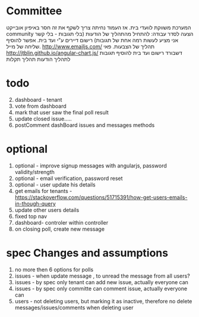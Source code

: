 # Committee
המערכת משווקת לוועדי בית. אז העמוד נחיתה צריך לשקף את זה
חסר באיפיון אובייקט community
הצעה לסדר עבודה:
להתחיל מהתהליך של הודעות (בלי תגובות - בלי קשר אני מציע לעשות רמה אחת של תגובות)
רישום דיירים ע"י ועד בית. אפשר להוסיף שליחה של מייל. http://www.emailjs.com/
תהליך של הצבעות. פאי http://jtblin.github.io/angular-chart.js/
דשבורד
רישום ועד בית
להוסיף תגובות לתהליך הודעות
תהליך תקלות



todo
=====
2. dashboard - tenant
3. vote from dashboard
4. mark that user saw the final poll result
5. update closed issue.....
6. postComment dashBoard issues and messages methods


optional
=========
1. optional - improve signup messages with angularjs, password validity/strength
2. optional - email verification, password reset
3. optional - user update his details
4. get emails for tenants - https://stackoverflow.com/questions/51715391/how-get-users-emails-in-though-query
5. update other users details
6. fixed top nav
7. dashboard- controler within controller
8. on closing poll, create new message

spec Changes and assumptions
=============================
1. no more then 6 options for polls
2. issues - when update message , to unread the message from all users?
3. issues - by spec only tenant can add new issue, actually everyone can
4. issues - by spec only committe can comment issue, actually everyone can
6. users - not deleting users, but marking it as inactive, therefore no delete messages/issues/comments when deleting user

